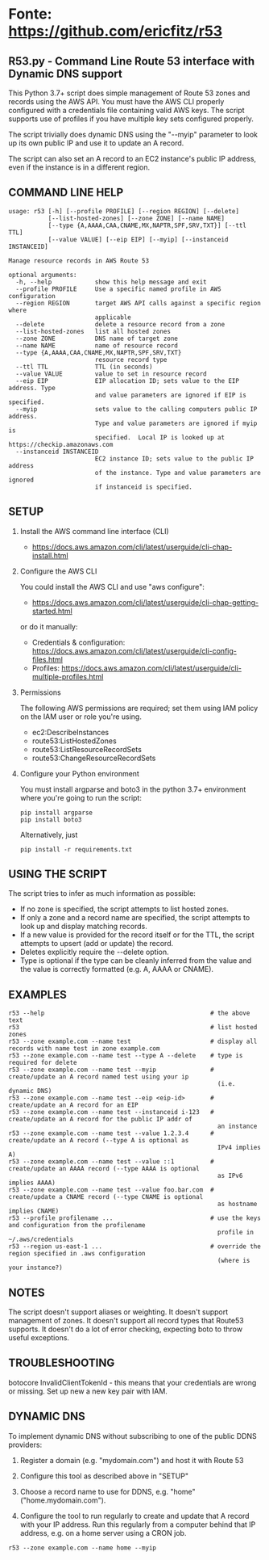 # Fonte: https://github.com/ericfitz/r53

## R53.py - Command Line Route 53 interface with Dynamic DNS support

This Python 3.7+ script does simple management of Route 53 zones and records using the AWS API.  You must have the AWS CLI properly configured with a credentials file containing valid AWS keys.  The script supports use of profiles if you have multiple key sets configured properly.

The script trivially does dynamic DNS using the "--myip" parameter to look up its own public IP and use it to update an A record.

The script can also set an A record to an EC2 instance's public IP address, even if the instance is in a different region.

## COMMAND LINE HELP
```
usage: r53 [-h] [--profile PROFILE] [--region REGION] [--delete]
           [--list-hosted-zones] [--zone ZONE] [--name NAME]
           [--type {A,AAAA,CAA,CNAME,MX,NAPTR,SPF,SRV,TXT}] [--ttl TTL]
           [--value VALUE] [--eip EIP] [--myip] [--instanceid INSTANCEID]

Manage resource records in AWS Route 53

optional arguments:
  -h, --help            show this help message and exit
  --profile PROFILE     Use a specific named profile in AWS configuration
  --region REGION       target AWS API calls against a specific region where
                        applicable
  --delete              delete a resource record from a zone
  --list-hosted-zones   list all hosted zones
  --zone ZONE           DNS name of target zone
  --name NAME           name of resource record
  --type {A,AAAA,CAA,CNAME,MX,NAPTR,SPF,SRV,TXT}
                        resource record type
  --ttl TTL             TTL (in seconds)
  --value VALUE         value to set in resource record
  --eip EIP             EIP allocation ID; sets value to the EIP address. Type
                        and value parameters are ignored if EIP is specified.
  --myip                sets value to the calling computers public IP address.
                        Type and value parameters are ignored if myip is
                        specified.  Local IP is looked up at https://checkip.amazonaws.com
  --instanceid INSTANCEID
                        EC2 instance ID; sets value to the public IP address
                        of the instance. Type and value parameters are ignored
                        if instanceid is specified.
```

## SETUP

1. Install the AWS command line interface (CLI)

   - https://docs.aws.amazon.com/cli/latest/userguide/cli-chap-install.html

2. Configure the AWS CLI

    You could install the AWS CLI and use "aws configure":
    
      - https://docs.aws.amazon.com/cli/latest/userguide/cli-chap-getting-started.html
      
    or do it manually:
    
      - Credentials & configuration: https://docs.aws.amazon.com/cli/latest/userguide/cli-config-files.html
      - Profiles: https://docs.aws.amazon.com/cli/latest/userguide/cli-multiple-profiles.html

3. Permissions

    The following AWS permissions are required; set them using IAM policy on the IAM user or role you're using.
    
    - ec2:DescribeInstances
    - route53:ListHostedZones
    - route53:ListResourceRecordSets
    - route53:ChangeResourceRecordSets

3. Configure your Python environment

    You must install argparse and boto3 in the python 3.7+ environment where you're going to run the script:
    ```
    pip install argparse
    pip install boto3
    ```
    Alternatively, just 
    ```
    pip install -r requirements.txt
    ```
    
## USING THE SCRIPT

The script tries to infer as much information as possible:
- If no zone is specified, the script attempts to list hosted zones.
- If only a zone and a record name are specified, the script attempts to look up and display matching records.
- If a new value is provided for the record itself or for the TTL, the script attempts to upsert (add or
  update) the record.
- Deletes explicitly require the --delete option.
- Type is optional if the type can be cleanly inferred from the value and the value is correctly formatted (e.g. A, AAAA or CNAME).

## EXAMPLES

```
r53 --help                                              # the above text
r53                                                     # list hosted zones
r53 --zone example.com --name test                      # display all records with name test in zone example.com
r53 --zone example.com --name test --type A --delete    # type is required for delete
r53 --zone example.com --name test --myip               # create/update an A record named test using your ip
                                                          (i.e. dynamic DNS)
r53 --zone example.com --name test --eip <eip-id>       # create/update an A record for an EIP
r53 --zone example.com --name test --instanceid i-123   # create/update an A record for the public IP addr of
                                                          an instance
r53 --zone example.com --name test --value 1.2.3.4      # create/update an A record (--type A is optional as
                                                          IPv4 implies A)
r53 --zone example.com --name test --value ::1          # create/update an AAAA record (--type AAAA is optional
                                                          as IPv6 implies AAAA)
r53 --zone example.com --name test --value foo.bar.com  # create/update a CNAME record (--type CNAME is optional
                                                          as hostname implies CNAME)
r53 --profile profilename ...                           # use the keys and configuration from the profilename
                                                          profile in ~/.aws/credentials
r53 --region us-east-1 ...                              # override the region specified in .aws configuration
                                                          (where is your instance?)
```

## NOTES

The script doesn't support aliases or weighting.  It doesn't support management of zones.  It doesn't support
all record types that Route53 supports.  It doesn't do a lot of error checking, expecting boto to throw useful
exceptions.

## TROUBLESHOOTING

botocore InvalidClientTokenId  - this means that your credentials are wrong or missing.  Set up new a new key pair with IAM.

## DYNAMIC DNS

To implement dynamic DNS without subscribing to one of the public DDNS providers:

1. Register a domain (e.g. "mydomain.com") and host it with Route 53

2. Configure this tool as described above in "SETUP"

3. Choose a record name to use for DDNS, e.g. "home" ("home.mydomain.com").

4. Configure the tool to run regularly to create and update that A record with your IP address.  Run this regularly from a computer behind that IP address, e.g. on a home server using a CRON job.

```
r53 --zone example.com --name home --myip
```
